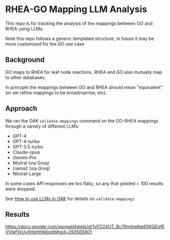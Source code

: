 # RHEA-GO Mapping LLM Analysis

This repo is for tracking the analysis of the mappings between GO and RHEA using LLMs.

Note this repo follows a generic templated structure, in future it may be more customized for the GO use case

## Background

GO maps to RHEA for leaf node reactions. RHEA and GO also mutually map to other databases.

In principle the mappings between GO and RHEA should mean "equivalent" (or we refine mappings to be broad/narrow, etc).

## Approach

We ran the OAK `validate-mappings` command on the GO-RHEA mappings through a variety of different LLMs:

- GPT-4
- GPT-4-turbo
- GPT-3.5-turbo
- Claude-opus
- Gemini-Pro
- Mixtral (via Groq)
- Llama2 (via Groq)
- Mixtral-Large

In some cases API responses we too flaky, so any that yielded < 100 results were dropped.

See [How to use LLMs in OAK](https://incatools.github.io/ontology-access-kit/howtos/use-llms) for details on `validate-mappings`

## Results

https://docs.google.com/spreadsheets/d/1yFD24UT_Bc76mbwAie65KQEqfEVVIeFljrUy0HpHhNI/edit#gid=293565601